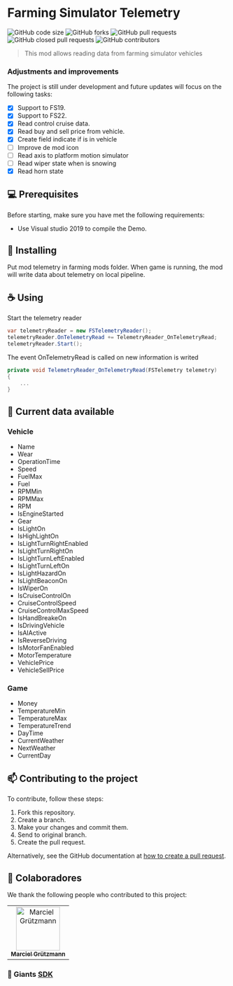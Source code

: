 # Farming Simulator Telemetry

![GitHub code size](https://img.shields.io/github/languages/code-size/marciel032/FarmingSimulatorTelemetry?style=for-the-badge)
![GitHub forks](https://img.shields.io/github/forks/marciel032/FarmingSimulatorTelemetry?style=for-the-badge)
![GitHub pull requests](https://img.shields.io/github/issues-pr-raw/marciel032/farmingsimulatortelemetry?style=for-the-badge)
![GitHub closed pull requests](https://img.shields.io/github/issues-pr-closed-raw/marciel032/farmingsimulatortelemetry?style=for-the-badge)
![GitHub contributors](https://img.shields.io/github/contributors/marciel032/farmingsimulatortelemetry?style=for-the-badge)


> This mod allows reading data from farming simulator vehicles

### Adjustments and improvements

The project is still under development and future updates will focus on the following tasks:

- [x] Support to FS19.
- [x] Support to FS22.
- [x] Read control cruise data.
- [x] Read buy and sell price from vehicle.
- [x] Create field indicate if is in vehicle
- [ ] Improve de mod icon
- [ ] Read axis to platform motion simulator
- [ ] Read wiper state when is snowing
- [x] Read horn state

## 💻 Prerequisites

Before starting, make sure you have met the following requirements:
* Use Visual studio 2019 to compile the Demo.

## 🚀 Installing

Put mod telemetry in farming mods folder.
When game is running, the mod will write data about telemetry on local pipeline.

## ☕ Using

Start the telemetry reader
```csharp
var telemetryReader = new FSTelemetryReader();
telemetryReader.OnTelemetryRead += TelemetryReader_OnTelemetryRead;
telemetryReader.Start();
```

The event OnTelemetryRead is called on new information is writed
```csharp
private void TelemetryReader_OnTelemetryRead(FSTelemetry telemetry)
{
    ...
}
```

## 💾 Current data available

### Vehicle
* Name 
* Wear 
* OperationTime 
* Speed 
* FuelMax 
* Fuel 
* RPMMin
* RPMMax 
* RPM 
* IsEngineStarted 
* Gear 
* IsLightOn 
* IsHighLightOn 
* IsLightTurnRightEnabled
* IsLightTurnRightOn 
* IsLightTurnLeftEnabled
* IsLightTurnLeftOn 
* IsLightHazardOn
* IsLightBeaconOn
* IsWiperOn
* IsCruiseControlOn
* CruiseControlSpeed
* CruiseControlMaxSpeed
* IsHandBreakeOn
* IsDrivingVehicle
* IsAIActive
* IsReverseDriving
* IsMotorFanEnabled
* MotorTemperature
* VehiclePrice
* VehicleSellPrice

### Game
* Money
* TemperatureMin
* TemperatureMax
* TemperatureTrend
* DayTime
* CurrentWeather
* NextWeather
* CurrentDay

## 📫 Contributing to the project
To contribute, follow these steps:

1. Fork this repository.
2. Create a branch.
3. Make your changes and commit them.
4. Send to original branch.
5. Create the pull request.

Alternatively, see the GitHub documentation at [how to create a pull request](https://help.github.com/en/github/collaborating-with-issues-and-pull-requests/creating-a-pull-request).


## 🤝 Colaboradores

We thank the following people who contributed to this project:

<table>
  <tr>
    <td align="center">
      <a href="https://github.com/Marciel032">
        <img src="https://avatars3.githubusercontent.com/Marciel032" width="100px;" alt="Marciel Grützmann"/><br>
        <sub>
          <b>Marciel Grützmann</b>
        </sub>
      </a>
    </td>    
  </tr>
</table>

### 📘 Giants [SDK](https://gdn.giants-software.com/documentation.php)
